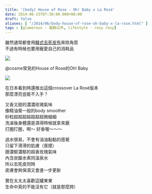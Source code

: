 ```yaml
---
title: '[body] House of Rose - Oh! Baby x La Rosé'
date: 2014-06-23T07:30:00.000+08:00
draft: false
aliases: [ "/2014/06/body-house-of-rose-oh-baby-x-la-rose.html" ]
tags : [glamorous - 蛋臉以外, lifestyle - rosy rosy]
---
```


雖然通常都會用[韓式去死皮布](http://www.hidie.net/2014/01/body-daiso-scrub-tower.html)來除角質  
不過有時候也要用寵愛自己的消耗品  

[![](https://2.bp.blogspot.com/-IfqWUNjQlLQ/XEMnFnoRFJI/AAAAAAAAFwk/nS7yyGdB6tUsTa6KjjRZvwGF5sZeZNJ9gCLcBGAs/s640/14437556143_ee865ceaa2_z.jpg)](https://2.bp.blogspot.com/-IfqWUNjQlLQ/XEMnFnoRFJI/AAAAAAAAFwk/nS7yyGdB6tUsTa6KjjRZvwGF5sZeZNJ9gCLcBGAs/s1600/14437556143_ee865ceaa2_z.jpg)

@cosme常見的House of Rose的Oh! Baby  

[![](https://4.bp.blogspot.com/-nQIlhaiRgM8/XEMnKltiFKI/AAAAAAAAFwo/C_hYbDq07ZYdjwc-FWonAkvu9W7yspjYgCLcBGAs/s640/14230733149_7a58733682_z.jpg)](https://4.bp.blogspot.com/-nQIlhaiRgM8/XEMnKltiFKI/AAAAAAAAFwo/C_hYbDq07ZYdjwc-FWonAkvu9W7yspjYgCLcBGAs/s1600/14230733149_7a58733682_z.jpg)

在日本看到時還推出這個crossover La Rosé版本  
那麼漂亮豈能不入手？  
  
又香又甜的濃濃玫瑰氣味  
像精油膏一般的body smoother  
砂粒超超超超超超超微細細  
洗澡後身體還是濕得時候就拿來磨  
打圈打圈，啊～ 好香喔～～～  
  
過水很易，不會有油油黏黏的感覺  
只留下滑滑的肌膚（喪摸）  
跟濃郁濃郁的超香玫瑰氣味  
內含炭酸水素同溫泉水  
所以去死皮同時  
皮膚會夠保濕又會進一步更新  
  
實在太太太喜歡這罐東東  
生命中真的不能沒有它（就是那麼誇）